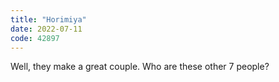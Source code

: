 ```yaml
---
title: "Horimiya"
date: 2022-07-11
code: 42897
---
```

Well, they make a great couple. Who are these other 7 people?